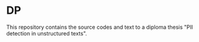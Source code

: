 # DP
This repository contains the source codes and text to a diploma thesis "PII detection in unstructured texts".